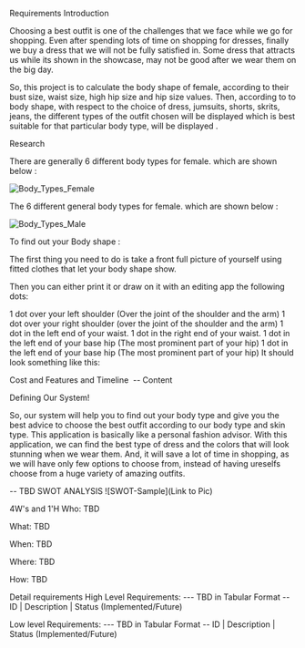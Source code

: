 Requirements
Introduction

Choosing a best outfit is one of the challenges that we face while we go for shopping. Even after spending lots of time on shopping for dresses, 
finally we buy a dress that we will not be fully satisfied in. Some dress that attracts us while its shown in the showcase, may not be good after we wear them on the big day.

So, this project is to calculate the body shape of female, according to their bust size, waist size, high hip size and hip size values. Then, according to to body shape, with respect to the choice of dress, jumsuits, shorts, skrits, jeans, the different types of the outfit chosen will be displayed which is best suitable for that particular body type, will be displayed .

Research

There are generally 6 different body types for female. which are shown below :

![Body_Types_Female](https://user-images.githubusercontent.com/55780247/142364557-aa55b190-c746-41fe-bfcc-f8ed31b25f3b.jpg)

The 6 different general body types for female. which are shown below :

![Body_Types_Male](https://user-images.githubusercontent.com/55780247/142364261-7a5db0f8-d17b-49ba-b00f-9759065a6808.jpg)

To find out your Body shape :

The first thing you need to do is take a front full picture of yourself using fitted clothes that let your body shape show.

Then you can either print it or draw on it with an editing app the following dots:

1 dot over your left shoulder (Over the joint of the shoulder and the arm)
1 dot over your right shoulder (over the joint of the shoulder and the arm)
1 dot in the left end of your waist.
1 dot in the right end of your waist.
1 dot in the left end of your base hip (The most prominent part of your hip)
1 dot in the left end of your base hip (The most prominent part of your hip)
It should look something like this:


Cost and Features and Timeline
![]() -- Content

Defining Our System!

So, our system will help you to find out your body type and give you the best advice to choose the best outfit according to our body type and skin type.
This application is basically like a personal fashion advisor. With this application, we can find the best type of dress and the colors that will look stunning when we wear them. 
And, it will save a lot of time in shopping, as we will have only few options to choose from, instead of having ureselfs choose from a huge variety of amazing outfits.


-- TBD
SWOT ANALYSIS
![SWOT-Sample](Link to Pic)

4W's and 1'H
Who:
TBD

What:
TBD

When:
TBD

Where:
TBD

How:
TBD

Detail requirements
High Level Requirements:
--- TBD in Tabular Format -- ID | Description | Status (Implemented/Future)

Low level Requirements:
--- TBD in Tabular Format -- ID | Description | Status (Implemented/Future)
